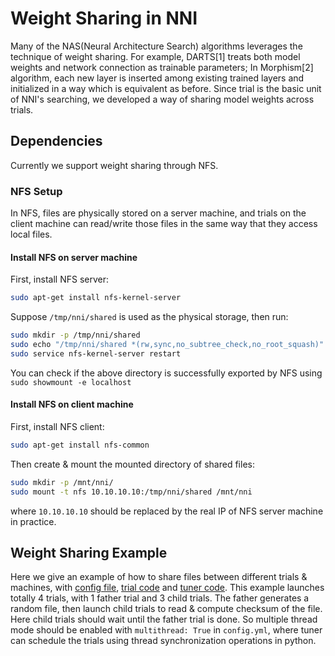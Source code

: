 # Weight Sharing in NNI
Many of the NAS(Neural Architecture Search) algorithms leverages the technique of weight sharing. For example, DARTS[1] treats both model weights and network connection as trainable parameters; In Morphism[2] algorithm, each new layer is inserted among existing trained layers and initialized in a way which is equivalent as before. Since trial is the basic unit of NNI's searching, we developed a way of sharing model weights across trials. 

## Dependencies
Currently we support weight sharing through NFS.
### NFS Setup
In NFS, files are physically stored on a server machine, and trials on the client machine can read/write those files in the same way that they access local files.
#### Install NFS on server machine
First, install NFS server:
```bash
sudo apt-get install nfs-kernel-server
```
Suppose `/tmp/nni/shared` is used as the physical storage, then run:
```bash
sudo mkdir -p /tmp/nni/shared
sudo echo "/tmp/nni/shared *(rw,sync,no_subtree_check,no_root_squash)" >> /etc/exports
sudo service nfs-kernel-server restart
```
You can check if the above directory is successfully exported by NFS using `sudo showmount -e localhost`

#### Install NFS on client machine
First, install NFS client:
```bash
sudo apt-get install nfs-common
```
Then create & mount the mounted directory of shared files:
```bash
sudo mkdir -p /mnt/nni/
sudo mount -t nfs 10.10.10.10:/tmp/nni/shared /mnt/nni
```
where `10.10.10.10` should be replaced by the real IP of NFS server machine in practice.
## Weight Sharing Example
Here we give an example of how to share files between different trials & machines, with [config file](./config.yml), [trial code](./main.py) and [tuner code](../../../tuners/weight_sharing/simple/simple_tuner.py). This example launches totally 4 trials, with 1 father trial and 3 child trials. The father generates a random file, then launch child trials to read & compute checksum of the file. Here child trials should wait until the father trial is done. So multiple thread mode should be enabled with `multithread: True` in `config.yml`, where tuner can schedule the trials using thread synchronization operations in python. 

